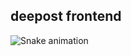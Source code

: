## deepost frontend

<img src="https://github.com/YogeshKadu/Deepost-frontend/blob/main/public/index.png" alt="Snake animation" />

